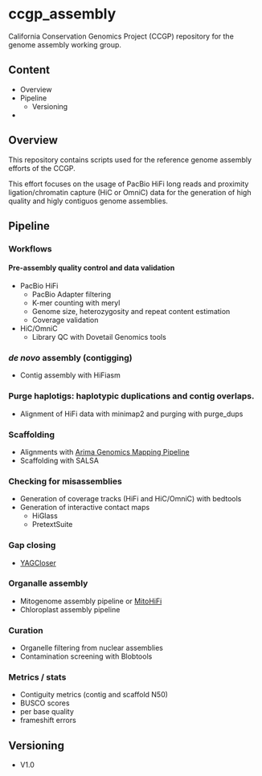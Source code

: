 # ccgp_assembly

California Conservation Genomics Project (CCGP) repository for the genome assembly working group.

## Content

- Overview
- Pipeline
    - Versioning
-  

## Overview

This repository contains scripts used for the reference genome assembly efforts of the CCGP. 

This effort focuses on the usage of PacBio HiFi long reads and proximity ligation/chromatin capture (HiC or OmniC) data
for the generation of high quality and higly contiguos genome assemblies.


## Pipeline

### Workflows

#### Pre-assembly quality control and data validation

- PacBio HiFi  
    - PacBio Adapter filtering  
    - K-mer counting with meryl
    - Genome size, heterozygosity and repeat content estimation
    - Coverage validation
- HiC/OmniC
    - Library QC with Dovetail Genomics tools
 
### *de novo* assembly (contigging)

- Contig assembly with HiFiasm

### Purge haplotigs: haplotypic duplications and contig overlaps.

- Alignment of HiFi data with minimap2 and purging with purge_dups

### Scaffolding

- Alignments with [Arima Genomics Mapping Pipeline](https://github.com/ArimaGenomics/mapping_pipeline) 
- Scaffolding with SALSA

### Checking for misassemblies

- Generation of coverage tracks (HiFi and HiC/OmniC) with bedtools
- Generation of interactive contact maps
    -  HiGlass
    -  PretextSuite

### Gap closing 

- [YAGCloser](https://www.github.com/merlyescalona/yagcloser)

### Organalle assembly

- Mitogenome assembly pipeline or [MitoHiFi](https://github.com/marcelauliano/MitoHiFi)
- Chloroplast assembly pipeline

### Curation

- Organelle filtering from nuclear assemblies
- Contamination screening with Blobtools 


### Metrics / stats

- Contiguity metrics (contig and scaffold N50)
- BUSCO scores
- per base quality 
- frameshift errors


## Versioning

- V1.0



